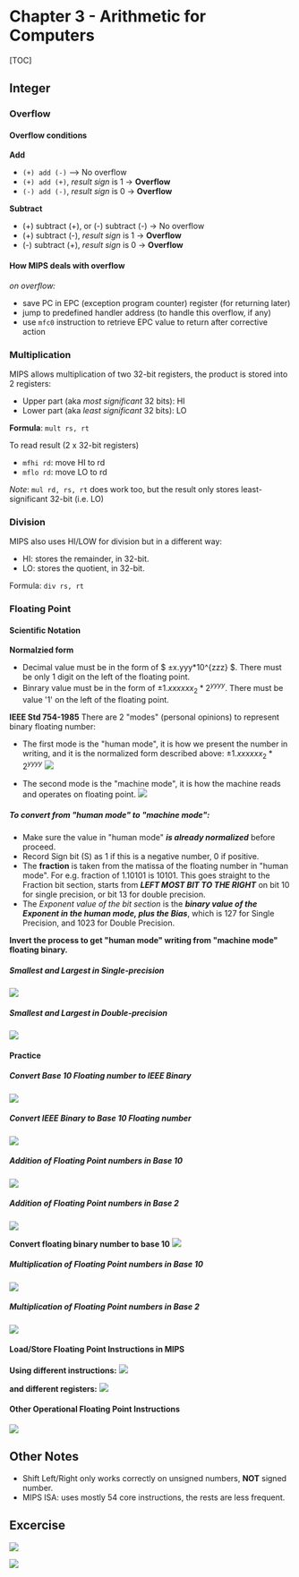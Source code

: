 # Chapter 3 - Arithmetic for Computers

[TOC]

## Integer

### Overflow

#### Overflow conditions

**Add**

* `(+) add (-)` –> No overflow
* `(+) add (+)`, _result sign_ is 1 -> **Overflow**
* `(-) add (-)`, _result sign_ is 0 -> **Overflow**

**Subtract**

* (+) subtract (+), or (-) subtract (-) -> No overflow
* (+) subtract (-), _result sign_ is 1 -> **Overflow**
* (-) subtract (+), _result sign_ is 0 -> **Overflow**

#### How MIPS deals with overflow
_on overflow:_

* save PC in EPC (exception program counter) register (for returning later)
* jump to predefined handler address (to handle this overflow, if any)
* use `mfc0` instruction to retrieve EPC value to return after corrective action

### Multiplication
MIPS allows multiplication of two 32-bit registers, the product is stored into 2 registers:

* Upper part (aka _most significant_ 32 bits): HI
* Lower part (aka _least significant_ 32 bits): LO

**Formula**: `mult rs, rt`

To read result (2 x 32-bit registers)

* `mfhi rd`: move HI to rd
* `mflo rd`: move LO to rd

_Note_: `mul rd, rs, rt` does work too, but the result only stores least-significant 32-bit (i.e. LO)


### Division
MIPS also uses HI/LOW for division but in a different way:

* HI: stores the remainder, in 32-bit.
* LO: stores the quotient, in 32-bit.

Formula: `div rs, rt`

### Floating Point

#### Scientific Notation
**Normalzied form**

* Decimal value must be in the form of $ ±x.yyy*10^{zzz} $. There must be only 1 digit on the left of the floating point.
* Binrary value must be in the form of $±1.xxxxxx_2 * 2^{yyyy}$. There must be value '1' on the left of the floating point. 

**IEEE Std 754-1985**
There are 2 "modes" (personal opinions) to represent binary floating number:

* The first mode is the "human mode", it is how we present the number in writing, and it is the normalized form described above: $±1.xxxxxx_2 * 2^{yyyy}$
    ![](https://dl.dropboxusercontent.com/u/24437878/screenshots/7e009916-5991-488b-b475-e546c9b80c00.png)

    
* The second mode is the "machine mode", it is how the machine reads and operates on floating point.
    ![](https://dl.dropboxusercontent.com/u/24437878/screenshots/d2a99d8d-d62b-4721-8870-e3463639caa6.png)


##### To convert from "human mode" to "machine mode":

* Make sure the value in "human mode" **_is already normalized_** before proceed.
* Record Sign bit (S) as 1 if this is a negative number, 0 if positive.
* The **fraction** is taken from the matissa of the floating number in "human mode". For e.g. fraction of 1.10101 is 10101. This goes straight to the Fraction bit section, starts from **_LEFT MOST BIT TO THE RIGHT_** on bit 10 for single precision, or bit 13 for double precision.
* The _Exponent value of the bit section_ is the _**binary value of the Exponent in the human mode, plus the Bias**_, which is 127 for Single Precision, and 1023 for Double Precision. 

**Invert the process to get "human mode" writing from "machine mode" floating binary.**


##### Smallest and Largest in Single-precision
![](https://dl.dropboxusercontent.com/u/24437878/screenshots/f036e2a8-d298-4453-b736-af59297c8516.png)


##### Smallest and Largest in Double-precision
![](https://dl.dropboxusercontent.com/u/24437878/screenshots/99c0a97a-514a-4231-9219-a8336823ad55.png)

#### Practice

##### Convert Base 10 Floating number to IEEE Binary
![](https://dl.dropboxusercontent.com/u/24437878/screenshots/4ea8c621-de8c-4949-965d-e47f43b5821c.png)

##### Convert IEEE Binary to Base 10 Floating number
![](https://dl.dropboxusercontent.com/u/24437878/screenshots/a70597f4-69a7-4cb4-8a71-35d19958bdc7.png)

##### Addition of Floating Point numbers in Base 10
![](https://dl.dropboxusercontent.com/u/24437878/screenshots/24cf2b06-9eb3-4904-99a5-2a08f27edcde.png)

##### Addition of Floating Point numbers in Base 2
![](https://dl.dropboxusercontent.com/u/24437878/screenshots/3ee87cdb-44fc-4482-9286-9a6f9a93eff7.png)

**Convert floating binary number to base 10**
![](https://dl.dropboxusercontent.com/u/24437878/screenshots/dccf4171-465a-4043-a2e6-785439018671.png)

##### Multiplication of Floating Point numbers in Base 10
![](https://dl.dropboxusercontent.com/u/24437878/screenshots/0b027c91-e1d2-4d2e-97ce-a581edcd1bb9.png)

##### Multiplication of Floating Point numbers in Base 2
![](https://dl.dropboxusercontent.com/u/24437878/screenshots/1e9393dc-edd3-4256-ac13-32ce003c684c.png)

#### Load/Store Floating Point Instructions in MIPS
**Using different instructions:**
![](https://dl.dropboxusercontent.com/u/24437878/screenshots/bda7d329-3826-46f7-8af9-bb6bacc776cc.png)

**and different registers:**
![](https://dl.dropboxusercontent.com/u/24437878/screenshots/1ef64355-a26c-4b9a-a014-b3a534169d9c.png)

#### Other Operational Floating Point Instructions 
![](https://dl.dropboxusercontent.com/u/24437878/screenshots/22d4d04e-34c1-4b93-be78-3fb4c6f8d73d.png)


## Other Notes

* Shift Left/Right only works correctly on unsigned numbers, **NOT** signed number.
* MIPS ISA: uses mostly 54 core instructions, the rests are less frequent. 


## Excercise

![](https://dl.dropboxusercontent.com/u/24437878/screenshots/bc3778a3-b236-41f0-ac3b-d1ec43fae92e.png)

![](https://dl.dropboxusercontent.com/u/24437878/screenshots/f7b18d1c-ff0c-47cc-893b-66efb8395d3a.png)
